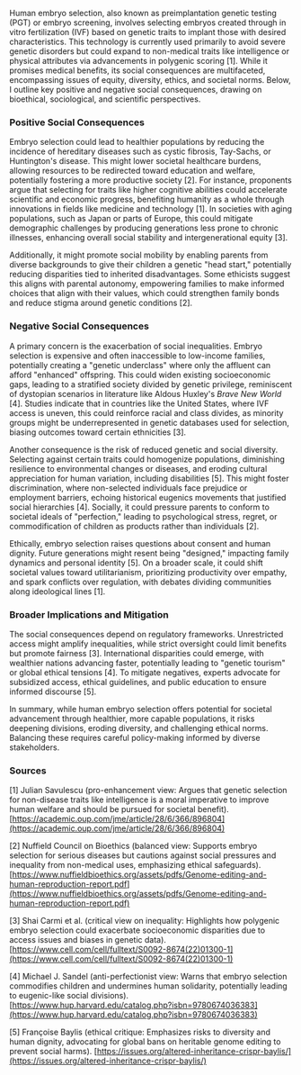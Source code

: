 Human embryo selection, also known as preimplantation genetic testing (PGT) or embryo screening, involves selecting embryos created through in vitro fertilization (IVF) based on genetic traits to implant those with desired characteristics. This technology is currently used primarily to avoid severe genetic disorders but could expand to non-medical traits like intelligence or physical attributes via advancements in polygenic scoring [1]. While it promises medical benefits, its social consequences are multifaceted, encompassing issues of equity, diversity, ethics, and societal norms. Below, I outline key positive and negative social consequences, drawing on bioethical, sociological, and scientific perspectives.

### Positive Social Consequences
Embryo selection could lead to healthier populations by reducing the incidence of hereditary diseases such as cystic fibrosis, Tay-Sachs, or Huntington's disease. This might lower societal healthcare burdens, allowing resources to be redirected toward education and welfare, potentially fostering a more productive society [2]. For instance, proponents argue that selecting for traits like higher cognitive abilities could accelerate scientific and economic progress, benefiting humanity as a whole through innovations in fields like medicine and technology [1]. In societies with aging populations, such as Japan or parts of Europe, this could mitigate demographic challenges by producing generations less prone to chronic illnesses, enhancing overall social stability and intergenerational equity [3].

Additionally, it might promote social mobility by enabling parents from diverse backgrounds to give their children a genetic "head start," potentially reducing disparities tied to inherited disadvantages. Some ethicists suggest this aligns with parental autonomy, empowering families to make informed choices that align with their values, which could strengthen family bonds and reduce stigma around genetic conditions [2].

### Negative Social Consequences
A primary concern is the exacerbation of social inequalities. Embryo selection is expensive and often inaccessible to low-income families, potentially creating a "genetic underclass" where only the affluent can afford "enhanced" offspring. This could widen existing socioeconomic gaps, leading to a stratified society divided by genetic privilege, reminiscent of dystopian scenarios in literature like Aldous Huxley's *Brave New World* [4]. Studies indicate that in countries like the United States, where IVF access is uneven, this could reinforce racial and class divides, as minority groups might be underrepresented in genetic databases used for selection, biasing outcomes toward certain ethnicities [3].

Another consequence is the risk of reduced genetic and social diversity. Selecting against certain traits could homogenize populations, diminishing resilience to environmental changes or diseases, and eroding cultural appreciation for human variation, including disabilities [5]. This might foster discrimination, where non-selected individuals face prejudice or employment barriers, echoing historical eugenics movements that justified social hierarchies [4]. Socially, it could pressure parents to conform to societal ideals of "perfection," leading to psychological stress, regret, or commodification of children as products rather than individuals [2].

Ethically, embryo selection raises questions about consent and human dignity. Future generations might resent being "designed," impacting family dynamics and personal identity [5]. On a broader scale, it could shift societal values toward utilitarianism, prioritizing productivity over empathy, and spark conflicts over regulation, with debates dividing communities along ideological lines [1].

### Broader Implications and Mitigation
The social consequences depend on regulatory frameworks. Unrestricted access might amplify inequalities, while strict oversight could limit benefits but promote fairness [3]. International disparities could emerge, with wealthier nations advancing faster, potentially leading to "genetic tourism" or global ethical tensions [4]. To mitigate negatives, experts advocate for subsidized access, ethical guidelines, and public education to ensure informed discourse [5].

In summary, while human embryo selection offers potential for societal advancement through healthier, more capable populations, it risks deepening divisions, eroding diversity, and challenging ethical norms. Balancing these requires careful policy-making informed by diverse stakeholders.

### Sources
[1] Julian Savulescu (pro-enhancement view: Argues that genetic selection for non-disease traits like intelligence is a moral imperative to improve human welfare and should be pursued for societal benefit). [https://academic.oup.com/jme/article/28/6/366/896804](https://academic.oup.com/jme/article/28/6/366/896804)

[2] Nuffield Council on Bioethics (balanced view: Supports embryo selection for serious diseases but cautions against social pressures and inequality from non-medical uses, emphasizing ethical safeguards). [https://www.nuffieldbioethics.org/assets/pdfs/Genome-editing-and-human-reproduction-report.pdf](https://www.nuffieldbioethics.org/assets/pdfs/Genome-editing-and-human-reproduction-report.pdf)

[3] Shai Carmi et al. (critical view on inequality: Highlights how polygenic embryo selection could exacerbate socioeconomic disparities due to access issues and biases in genetic data). [https://www.cell.com/cell/fulltext/S0092-8674(22)01300-1](https://www.cell.com/cell/fulltext/S0092-8674(22)01300-1)

[4] Michael J. Sandel (anti-perfectionist view: Warns that embryo selection commodifies children and undermines human solidarity, potentially leading to eugenic-like social divisions). [https://www.hup.harvard.edu/catalog.php?isbn=9780674036383](https://www.hup.harvard.edu/catalog.php?isbn=9780674036383)

[5] Françoise Baylis (ethical critique: Emphasizes risks to diversity and human dignity, advocating for global bans on heritable genome editing to prevent social harms). [https://issues.org/altered-inheritance-crispr-baylis/](https://issues.org/altered-inheritance-crispr-baylis/)